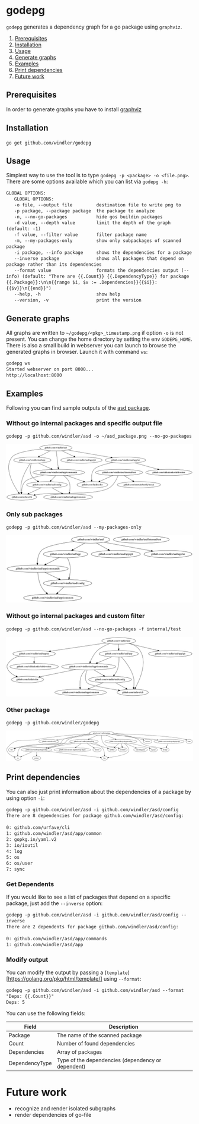 # godepg
`godepg` generates a dependency graph for a go package using `graphviz`.

1. [Prerequisites](#prerequisites)
2. [Installation](#installation)
3. [Usage](#usage)
4. [Generate graphs](#generate-graph)
5. [Examples](#examples)
6. [Print dependencies](#print-dependencies)
7. [Future work](#future-work)

## Prerequisites
In order to generate graphs you have to install [graphviz](https://graphviz.gitlab.io/)
## Installation
`go get github.com/windler/godepg`

## Usage
Simplest way to use the tool is to type `godepg -p <package> -o <file.png>`. There are some options available which you can list via `godepg -h`:

```(bash)
GLOBAL OPTIONS:
   GLOBAL OPTIONS:
   -o file, --output file         destination file to write png to
   -p package, --package package  the package to analyze
   -n, --no-go-packages           hide gos buildin packages
   -d value, --depth value        limit the depth of the graph (default: -1)
   -f value, --filter value       filter package name
   -m, --my-packages-only         show only subpackages of scanned package
   -i package, --info package     shows the dependencies for a package
   --inverse package              shows all packages that depend on package rather than its dependencies
   --format value                 formats the dependencies output (--info) (default: "There are {{.Count}} {{.DependencyType}} for package {{.Package}}:\n\n{{range $i, $v := .Dependencies}}{{$i}}: {{$v}}\n{{end}}")
   --help, -h                     show help
   --version, -v                  print the version
```

## Generate graphs
All graphs are written to `~/godepg/<pkg>_timestamp.png` if option `-o` is not present. You can change the home directory by setting the env `GODEPG_HOME`.
There is also a small build in webserver you can launch to browse the generated graphs in browser. Launch it with command `ws`:
```(bash)
godepg ws
Started webserver on port 8000...
http://localhost:8000
```

## Examples
Following you can find sample outputs of the [asd package](https://github.com/windler/asd).

### Without go internal packages and specific output file
```(bash)
godepg -p github.com/windler/asd -o ~/asd_package.png --no-go-packages
```
![asd no go packages](asd_no_go_pkgs.png)

### Only sub packages
```(bash)
godepg -p github.com/windler/asd --my-packages-only
```
![asd only sub](asd_my_only.png)

### Without go internal packages and custom filter
```(bash)
godepg -p github.com/windler/asd --no-go-packages -f internal/test
```
![asd custom filter](asd_custom_filter.png)

### Other package
```(bash)
godepg -p github.com/windler/godepg
```
![godepg graph](godepg_graph.png)

## Print dependencies
You can also just print information about the dependencies of a package by using option `-i`:
```(bash)
godepg -p github.com/windler/asd -i github.com/windler/asd/config
There are 8 dependencies for package github.com/windler/asd/config:

0: github.com/urfave/cli
1: github.com/windler/asd/app/common
2: gopkg.in/yaml.v2
3: io/ioutil
4: log
5: os
6: os/user
7: sync
```

### Get Dependents

If you would like to see a list of packages that depend on a specific package, just add the `--inverse` option:
```(bash)
godepg -p github.com/windler/asd -i github.com/windler/asd/config --inverse
There are 2 dependents for package github.com/windler/asd/config:

0: github.com/windler/asd/app/commands
1: github.com/windler/asd/app
```

### Modify output
You can modify the output by passing a (`template`)[https://golang.org/pkg/html/template/] using `--format`: 
```(bash)
godepg -p github.com/windler/asd -i github.com/windler/asd --format "Deps: {{.Count}}"
Deps: 5
```

You can use the following fields:

| Field          | Description                                        |
|----------------|----------------------------------------------------|
| Package        | The name of the scanned package                    |
| Count          | Number of found dependencies                       |
| Dependencies   | Array of packages                                  |
| DependencyType | Type of the dependencies (dependency or dependent) |

# Future work
- recognize and render isolated subgraphs
- render dependencies of go-file 

